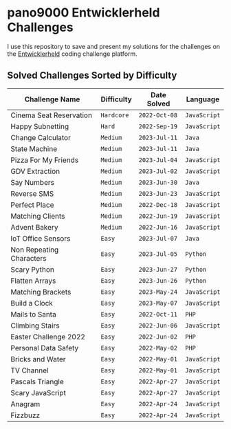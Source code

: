 # pano9000 Entwicklerheld Challenges

I use this repository to save and present my solutions for the challenges on the [Entwicklerheld](https://platform.entwicklerheld.de/) coding challenge platform.

Solved Challenges Sorted by Difficulty
---

Challenge Name          | Difficulty  | Date Solved   | Language
------------------------|-------------|---------------|----------
Cinema Seat Reservation | `Hardcore`  | `2022-Oct-08` | `JavaScript`
Happy Subnetting        | `Hard`      | `2022-Sep-19` | `JavaScript`
Change Calculator       | `Medium`    | `2023-Jul-11` | `Java`
State Machine           | `Medium`    | `2023-Jul-11` | `Java`
Pizza For My Friends    | `Medium`    | `2023-Jul-04` | `JavaScript`
GDV Extraction          | `Medium`    | `2023-Jul-02` | `JavaScript`
Say Numbers             | `Medium`    | `2023-Jun-30` | `Java`
Reverse SMS             | `Medium`    | `2023-Jun-23` | `JavaScript`
Perfect Place           | `Medium`    | `2022-Dec-18` | `JavaScript`
Matching Clients        | `Medium`    | `2022-Jun-19` | `JavaScript`
Advent Bakery           | `Medium`    | `2022-Jun-16` | `JavaScript`
IoT Office Sensors      | `Easy`      | `2023-Jul-07` | `Java`
Non Repeating Characters| `Easy`      | `2023-Jul-05` | `Python`
Scary Python            | `Easy`      | `2023-Jun-27` | `Python`
Flatten Arrays          | `Easy`      | `2023-Jun-26` | `Python`
Matching Brackets       | `Easy`      | `2023-May-24` | `JavaScript`
Build a Clock           | `Easy`      | `2023-May-07` | `JavaScript`
Mails to Santa          | `Easy`      | `2022-Oct-11` | `PHP`
Climbing Stairs         | `Easy`      | `2022-Jun-06` | `JavaScript`
Easter Challenge 2022   | `Easy`      | `2022-Jun-02` | `PHP`
Personal Data Safety    | `Easy`      | `2022-May-02` | `PHP`
Bricks and Water        | `Easy`      | `2022-May-01` | `JavaScript`
TV Channel              | `Easy`      | `2022-May-01` | `JavaScript`
Pascals Triangle        | `Easy`      | `2022-Apr-27` | `JavaScript`
Scary JavaScript        | `Easy`      | `2022-Apr-27` | `JavaScript`
Anagram                 | `Easy`      | `2022-Apr-24` | `JavaScript`
Fizzbuzz                | `Easy`      | `2022-Apr-24` | `JavaScript`